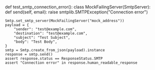 def test_smtp_connection_error():
    class MockFailingServer(SmtpServer):
        def send(self, email):
            raise smtplib.SMTPException("Connection error")

    Smtp.set_smtp_server(MockFailingServer("mock_address"))
    payload = {
        "sender": "test@example.com",
        "destination": "test@example.com",
        "subject": "Test Subject",
        "body": "Test Body",
    }
    smtp = Smtp.create_from_json(payload).instance
    response = smtp.send()
    assert response.status == ResponseStatus.SMTP
    assert "Connection error" in response.human_readable_response
